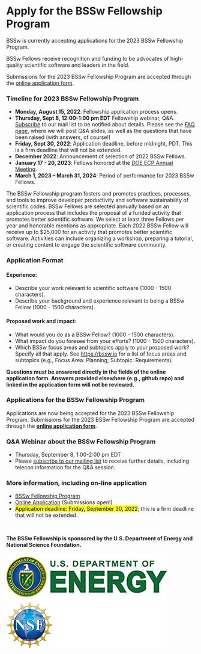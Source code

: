 # Apply for the BSSw Fellowship Program 

BSSw is currently accepting applications for the 2023 BSSw Fellowship Program. 
<!--While applications are now closed for the BSSw Fellowship Program, we encourage you learn about the application process.  -->
<!--Applications for the 2023 BSSw Fellowship Program will open August 15, 2022. We encourage you learn about the application process now ... And join the BSSw community by contributing to the BSSw site. -->

BSSw Fellows receive recognition and funding to be advocates of high-quality scientific software and leaders in the field.  

Submissions for the 2023 BSSw Fellowship Program are accepted through the [online application form](https://docs.google.com/forms/d/e/1FAIpQLSevs3TJd5dQZ0AWg0V1GSq4y8VzL-iyTD4E8j9aTt9GLRy_cQ/viewform?usp=sf_link).

### Timeline for 2023 BSSw Fellowship Program

<!--Applications are now closed for the 2022 BSSw Fellowship Program. Check back in summer 2022 for info about the 2023 application process. -->

- **Monday, August 15, 2022**: Fellowship application process opens.
- **Thursday, Sept 8, 12:00-1:00 pm EDT** Fellowship webinar, Q&A. [Subscribe](https://bssw.io/pages/receive-our-email-digest) to our mail list to be notified about details. Please see the [FAQ page](https://bssw.io/pages/bssw-fellowship-faq), where we will post Q&A slides, as well as the questions that have been raised (with answers, of course!)
- **Friday, Sept 30, 2022**: Application deadline, before midnight, PDT. This is a firm deadline that will not be extended.
- **December 2022**: Announcement of selection of 2022 BSSw Fellows.
- **January 17 - 20, 2023**: Fellows honored at the [DOE ECP Annual Meeting](https://www.ecpannualmeeting.com/).
- **March 1, 2023 – March 31, 2024**: Period of performance for 2023 BSSw Fellows.


The BSSw Fellowship program fosters and promotes practices, processes, and tools to improve developer productivity and software sustainability of scientific codes. BSSw Fellows are selected annually based on an application process that includes the proposal of a funded activity that promotes better scientific software. We select at least three Fellows per year and honorable mentions as appropriate. Each 2022 BSSw Fellow will receive up to $25,000 for an activity that promotes better scientific software. Activities can include organizing a workshop, preparing a tutorial, or creating content to engage the scientific software community. 

### Application Format
#### Experience:

- Describe your work relevant to scientific software (1000 - 1500 characters).
- Describe your background and experience relevant to being a BSSw Fellow (1000 - 1500 characters).

#### Proposed work and impact:

- What would you do as a BSSw Fellow? (1000 - 1500 characters).
- What impact do you foresee from your efforts? (1000 - 1500 characters).
- Which BSSw focus areas and subtopics apply to your proposed work? Specify all that apply. See https://bssw.io for a list of focus areas and subtopics (e.g., Focus Area: Planning; Subtopic: Requirements). 

**Questions must be answered directly in the fields of the online application form.  Answers provided elsewhere (e.g., github repo) and linked in the application form will not be reviewed.**  
       
### Applications for the BSSw Fellowship Program
 
<!-- Applications for the 2023 BSSw Fellowship Program will open on August 15, 2022; [subscribe to our mailing list](https://bssw.io/pages/receive-our-email-digest) to receive details.-->
 
<!--Applications are closed for the 2022 BSSw Fellowship Program.  Please check back for information about the 2023 BSSw Fellowship application process; [subscribe to our mailing list](https://bssw.io/pages/receive-our-email-digest) to receive details. -->

Applications are now being accepted for the 2023 BSSw Fellowship Program.  Submissions for the 2023 BSSw Fellowship Program are accepted through the [**online application form**](https://docs.google.com/forms/d/e/1FAIpQLSevs3TJd5dQZ0AWg0V1GSq4y8VzL-iyTD4E8j9aTt9GLRy_cQ/viewform?usp=sf_link).


### Q&A Webinar about the BSSw Fellowship Program

- Thursday, September 8, 1:00-2:00 pm EDT
- Please [subscribe to our mailing list](https://bssw.io/pages/receive-our-email-digest) to receive further details, including telecon information for the Q&A session.

<!-- 
### More information

- [BSSw Fellowship Program](https://bssw.io/fellowship)
-->

### More information, including on-line application
- [BSSw Fellowship Program](https://bssw.io/fellowship)
- [Online Application](https://docs.google.com/forms/d/e/1FAIpQLSevs3TJd5dQZ0AWg0V1GSq4y8VzL-iyTD4E8j9aTt9GLRy_cQ/viewform?usp=sf_link) (Submissions open!)
- <mark>Application deadline: Friday, September 30, 2022</mark>; this is a firm deadline that will not be extended.


<br>

**The BSSw Fellowship is sponsored by the U.S. Department of Energy and National Science Foundation.**

<div class='fellow'>
<div class='img_div'>
  <img src='../../images/Logo_DOE_Unofficial_Sm.png' class='logo' /> 
</div>  

<div class='img_div'>
  <img src='../../images/Logo_NSF_4ColorB_Sm.png' class='logo' /> 
</div>  
</div>
<!--
OpenGraph image: Blog_2208_FellowsAppOpen.png
-->    
